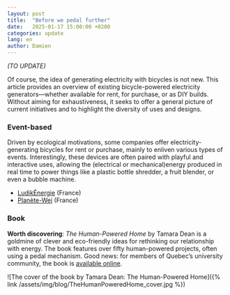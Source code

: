 ```yaml
---
layout: post
title:  "Before we pedal further"
date:   2025-01-17 15:00:00 +0200
categories: update
lang: en
author: Damien
---
```

<em>(TO UPDATE)</em>

Of course, the idea of generating electricity with bicycles is not new. This article provides an overview of existing bicycle-powered electricity generators—whether available for rent, for purchase, or as DIY builds. Without aiming for exhaustiveness, it seeks to offer a general picture of current initiatives and to highlight the diversity of uses and designs.

### Event-based
Driven by ecological motivations, some companies offer electricity-generating bicycles for rent or purchase, mainly to enliven various types of events. Interestingly, these devices are often paired with playful and interactive uses, allowing the (electrical or mechanical)energy produced in real time to power things like a plastic bottle shredder, a fruit blender, or even a bubble machine.
- [LudikÉnergie](https://www.ludikenergie.fr/notre-offre/velo-generateur-delectricite-pedalons-ensemble-pour-un-avenir-durable) (France)
- [Planète-Wei](https://planete-wei.com/velo-generateur-d-electricite) (France)

### Book
**Worth discovering**: _The Human-Powered Home_ by Tamara Dean is a goldmine of clever and eco-friendly ideas for rethinking our relationship with energy. The book features over fifty human-powered projects, often using a pedal mechanism. Good news: for members of Quebec’s university community, the book is [available online](https://uqac.on.worldcat.org/oclc/471124898).

![The cover of the book by Tamara Dean: The Human-Powered Home]({% link /assets/img/blog/TheHumanPoweredHome_cover.jpg %})
